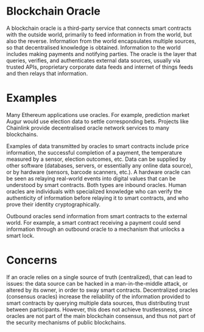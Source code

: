 # Blockchain Oracle
A blockchain oracle is a third-party service that connects smart contracts with the outside world, primarily to feed information in from the world, but also the reverse. Information from the world encapsulates multiple sources, so that decentralised knowledge is obtained. Information to the world includes making payments and notifying parties. The oracle is the layer that queries, verifies, and authenticates external data sources, usually via trusted APIs, proprietary corporate data feeds and internet of things feeds and then relays that information.

# Examples
Many Ethereum applications use oracles. For example, prediction market Augur would use election data to settle corresponding bets. Projects like Chainlink provide decentralised oracle network services to many blockchains.

Examples of data transmitted by oracles to smart contracts include price information, the successful completion of a payment, the temperature measured by a sensor, election outcomes, etc. Data can be supplied by other software (databases, servers, or essentially any online data source), or by hardware (sensors, barcode scanners, etc.). A hardware oracle can be seen as relaying real-world events into digital values that can be understood by smart contracts. Both types are inbound oracles. Human oracles are individuals with specialized knowledge who can verify the authenticity of information before relaying it to smart contracts, and who prove their identity cryptographically.

Outbound oracles send information from smart contracts to the external world. For example, a smart contract receiving a payment could send information through an outbound oracle to a mechanism that unlocks a smart lock.

# Concerns
If an oracle relies on a single source of truth (centralized), that can lead to issues: the data source can be hacked in a man-in-the-middle attack, or altered by its owner, in order to sway smart contracts. Decentralized oracles (consensus oracles) increase the reliability of the information provided to smart contracts by querying multiple data sources, thus distributing trust between participants. However, this does not achieve trustlessness, since oracles are not part of the main blockchain consensus, and thus not part of the security mechanisms of public blockchains.